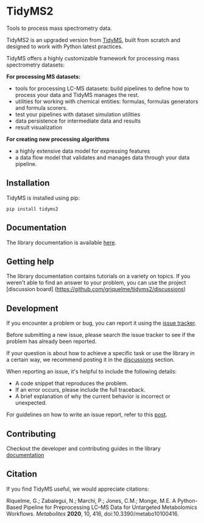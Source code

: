 TidyMS2
=======

Tools to process mass spectrometry data.

TidyMS2 is an upgraded version from [TidyMS](https://github.com/griquelme/tidyms), built from scratch and designed
to work with Python latest practices.

TidyMS offers a highly customizable framework for processing mass spectrometry datasets:

**For processing MS datasets:**

- tools for processing LC-MS datasets: build pipelines to define how to process your data and TidyMS manages the rest.
- utilities for working with chemical entities: formulas, formulas generators and formula scorers.
- test your pipelines with dataset simulation utilities
- data persistence for intermediate data and results 
- result visualization

**For creating new processing algorithms**

- a highly extensive data model for expressing features
- a data flow model that validates and manages data through your data pipeline. 

Installation
------------

TidyMS is installed using pip:

```shell
pip install tidyms2
```

Documentation
-------------

The library documentation is available [here](https://tidyms.readthedocs.io/en/latest/).

Getting help
------------

The library documentation contains tutorials on a variety on topics. If you weren't able to find an answer
to your problem, you can use the project [discussion board] (https://github.com/griquelme/tidyms2/discussions)

Development
-----------

If you encounter a problem or bug, you can report it using the [issue tracker](https://github.com/griquelme/tidyms2/issues).

Before submitting a new issue, please search the issue tracker to see if the problem has already been reported.

If your question is about how to achieve a specific task or use the library in a certain way, we recommend
posting it in the [discussions](https://github.com/griquelme/tidyms2/discussions) section.

When reporting an issue, it's helpful to include the following details:

- A code snippet that reproduces the problem.
- If an error occurs, please include the full traceback.
- A brief explanation of why the current behavior is incorrect or unexpected.

For guidelines on how to write an issue report, refer to this [post](https://matthewrocklin.com/minimal-bug-reports).


Contributing
------------

Checkout the developer and contributing guides in the library [documentation](https://tidyms.readthedocs.io/en/latest/)

Citation
--------

If you find TidyMS useful, we would appreciate citations:

Riquelme, G.; Zabalegui, N.; Marchi, P.; Jones, C.M.; Monge, M.E. A Python-Based Pipeline for Preprocessing
LC–MS Data for Untargeted Metabolomics Workflows. _Metabolites_ **2020**, 10, 416, doi:10.3390/metabo10100416.
